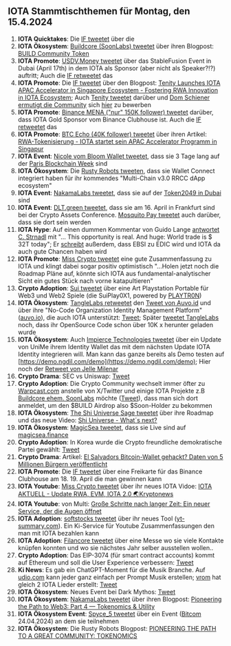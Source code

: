 ## IOTA Stammtischthemen für Montag, den 15.4.2024

1. **IOTA Quicktakes**: Die [IF tweetet](https://x.com/iota/status/1777260153819025546) über die []()
2. **IOTA Ökosystem**: [Buildcore (SoonLabs) tweetet](https://x.com/soon_labs/status/1777561040823386318) über ihren Blogpost: [BUILD Community Token](https://soonlabs.medium.com/build-community-token-336166d6d9c2)
3. **IOTA Promote**: [USDV.Money tweetet](https://x.com/USDV_Money/status/1777512164334485779) über das StableFusion Event in Dubai (April 17th) in dem IOTA als Sponsor (aber nicht als Speaker?!?) auftritt; Auch die [IF retweetet](https://x.com/iota/status/1777626151608820035) das
4. **IOTA Promote**: Die [IF tweetet](https://x.com/iota/status/1777592294352228546) über den Blogpost: [Tenity Launches IOTA APAC Accelerator in Singapore Ecosystem - Fostering RWA Innovation in IOTA Ecosystem](https://blog.iota.org/iota-apac-accelerator-launch/); Auch [Tenity tweetet](https://x.com/tenity_global/status/1777599831134855422) darüber und [Dom Schiener ermutigt die Community](https://x.com/DomSchiener/status/1777602623639597341) sich [hier](https://www.tenity.com/programs/iota-apac-accelerator) zu bewerben
5. **IOTA Promote**: [Binance MENA ("nur" 150K follower) tweetet](https://x.com/BinanceArabic/status/1777597815801217393) darüber, dass IOTA Gold Sponsor vom Binance Clubhouse ist. Auch die [IF retweetet](https://x.com/iota/status/1777607171305353719) das
6. **IOTA Promote**: [BTC Echo (40K follower) tweetet](https://x.com/btcecho/status/1777600820818718768) über ihren Artikel: [RWA-Tokenisierung - IOTA startet sein APAC Accelerator Programm in Singapur](https://www.btc-echo.de/schlagzeilen/iota-startet-neues-programm-in-singapur-182056/)
7. **IOTA Event**: [Nicole vom Bloom Wallet tweetet](https://x.com/cheerful_nicole/status/1777637670874698206), dass sie 3 Tage lang auf der [Paris Blockchain Week](https://twitter.com/ParisBlockWeek) sind
8. **IOTA Ökosystem**: Die [Rusty Robots tweeten](https://x.com/RustyRobotCC/status/1777691342816088123), dass sie Wallet Connect integriert haben für ihr kommendes "Multi-Chain v3.0 RRCC dApp ecosystem"
9. **IOTA Event**: [NakamaLabs tweetet](https://x.com/Nakama_Labs/status/1777707888133218788), dass sie auf der [Token2049 in Dubai](https://www.dubai.token2049.com/) sind
10. **IOTA Event**: [DLT.green tweetet](https://x.com/dlt_green/status/1777768242745848090), dass sie am 16. April in Frankfurt sind bei der Crypto Assets Conference. [Mosquito Pay tweetet](https://x.com/MosquitoPay/status/1777769343096340508) auch darüber, dass sie dort sein werden
11. **IOTA Hype**: Auf einen dummen Kommentar von Guido Lange [antwortet C. Strnadl](https://x.com/archimate/status/1777792679692149158) mit "... This opportunity is real. And huge: World trade is $ 32T today"; Er [schreibt](https://x.com/archimate/status/1777838338390581253) außerdem, dass EBSI zu EDIC wird und IOTA da auch gute Chancen haben wird
12. **IOTA Promote**: [Miss Crypto tweetet](https://x.com/MissCryptoGER/status/1778012804940771343) eine gute Zusammenfassung zu IOTA und klingt dabei sogar positiv optimistisch "...Holen jetzt noch die Roadmap Pläne auf, könnte sich IOTA aus fundamental-analytischer Sicht ein gutes Stück nach vorne katapultieren"
13. **Crypto Adoption**: [Sui tweetet](https://x.com/SuiNetwork/status/1777990298385219986) über eine Art Playstation Portable für Web3 und Web2 Spiele (die SuiPlay0X1, powered by [PLAYTR0N](https://twitter.com/PLAYTR0N))
14. **IOTA Ökosystem**: [TangleLabs retweetet](https://x.com/Tangle_Labs/status/1778012247618367914) den [Tweet von Auvo.id](https://x.com/AuvoDigital/status/1778011001738146004) und über ihre "No-Code Organization Identity Management Platform" ([auvo.io](https://www.auvo.io/)), die auch IOTA unterstützt: [Tweet](https://x.com/Tangle_Labs/status/1778044712156324275); Später [tweetet TangleLabs](https://x.com/Tangle_Labs/status/1778368142114246705) noch, dass ihr OpenSource Code schon über 10K x herunter geladen wurde
15. **IOTA Ökosystem**: Auch [Impierce Technologies tweetet](https://x.com/ImpierceTech/status/1778042493134651463) über ein Update von UniMe ihrem Identity Wallet das mit dem nächsten Update IOTA Identity integrieren will. Man kann das ganze bereits als Demo testen auf [https://demo.ngdil.com/demo](https://demo.ngdil.com/demo); Hier noch der [Retweet von Jelle Milenar](https://x.com/JelleFm/status/1778044878594736248)
16. **Crypto Drama**: SEC vs Uniswap: [Tweet](https://x.com/WatcherGuru/status/1778129900546781384)
17. **Crypto Adoption**: Die Crypto Community wechselt immer öfter zu [Warpcast.com](https://t.co/BRaw4CNvEE) anstelle von X/Twitter und einige IOTA Projekte z.B [Buildcore ehem. SoonLabs](https://twitter.com/soon_labs) möchte ([Tweet](https://x.com/soon_labs/status/1778133554800763010)), dass man sich dort anmeldet, um den $BUILD Airdrop also $Soon-Holder zu bekommen
18. **IOTA Ökosystem**: [The Shi Universe Sage tweetet](https://x.com/Shiuniverse/status/1778145298390388840) über ihre Roadmap und das neue Video: [Shi Universe - What´s next?](https://www.youtube.com/watch?v=5RpL7BeMbxY)
19. **IOTA Ökosystem**: [MagicSea tweetet](https://x.com/MagicSeaDEX/status/1778311989976043844), dass sie Live sind auf [magicsea.finance](https://www.magicsea.finance/)
20. **Crypto Adoption**: In Korea wurde die Crypto freundliche demokratische Partei gewählt: [Tweet](https://x.com/BTC_Archive/status/1778345512283824418)
21. **Crypto Drama**: Artikel: [El Salvadors Bitcoin-Wallet gehackt? Daten von 5 Millionen Bürgern veröffentlicht](https://www.blocktrainer.de/el-salvadors-bitcoin-wallet-gehackt-daten-von-5-millionen-buergern-veroeffentlicht/)
22. **IOTA Promote**: Die [IF tweetet](https://x.com/iota/status/1778407664554254467) über eine Freikarte für das Binance Clubhouse am 18. 19. April die man gewinnen kann
23. **IOTA Youtube**: [Miss Crypto tweetet](https://x.com/MissCryptoGER/status/1778469202132709787) über ihr neues IOTA Vidoe: [IOTA AKTUELL - Update RWA, EVM, IOTA 2.0 🌏​Kryptonews](https://www.youtube.com/watch?v=jB-2vIOXQ6Q)
24. **IOTA Youtube**: von Multi: [Große Schritte nach langer Zeit: Ein neuer Service, der die Augen öffnet](https://www.youtube.com/watch?v=Cf53xVkfpYg)
25. **IOTA Adoption**: [softstocks tweetet](https://x.com/softstock/status/1778509733059600398) über ihr neues Tool ([yt-summary.com](https://yt-summary.com/)). Ein Ki-Service für Youtube Zusammenfassungen den man mit IOTA bezahlen kann
26. **IOTA Adoption**: [Filancore tweetet](https://x.com/FilancoreGmbH/status/1778457836726448560) über eine Messe wo sie viele Kontakte knüpfen konnten und wo sie nächstes Jahr selber ausstellen wollen..
27. **Crypto Adoption**: Das EIP-3074 (für smart contract accounts) kommt auf Ethereum und soll die User Experience verbessern: [Tweet](https://x.com/0xCygaar/status/1778522744919044442)
28. **Ki News**: Es gab ein ChatGPT-Moment für die Musik Branche. Auf [udio.com](https://www.udio.com/) kann jeder ganz einfach per Prompt Musik erstellen; [vrom](https://twitter.com/Vrom14286662) hat gleich 2 IOTA Lieder erstellt: [Tweet](https://x.com/Vrom14286662/status/1778773089171431711)
29. **IOTA Ökosystem**: Neues Event bei Dark Mythos: [Tweet](https://x.com/DarkMythosIOTA/status/1778679447786602760)
30. **IOTA Ökosystem**: [NakamaLabs tweetet](https://x.com/Nakama_Labs/status/1778754362711388486) über ihren Blogpost: [Pioneering the Path to Web3: Part 4 — Tokenomics & Utility](https://medium.com/@NakamaLabs/pioneering-the-path-to-web3-part-4-tokenomics-utility-aebb270e6035)
31. **IOTA Ökosystem Event**: [Spyce_5 tweetet](https://x.com/SPYCE_5/status/1778712358010990860) über ein Event ([Bitcom](https://twitter.com/Bitkom) 24.04.2024) an dem sie teilnehmen
32. **IOTA Ökosystem**: Die Rusty Robots Blogpost: [PIONEERING THE PATH TO A GREAT COMMUNITY: TOKENOMICS](https://medium.com/@RustyRobotCountryClub/pioneering-the-path-to-a-great-community-tokenomics-c33e58f562a9)

